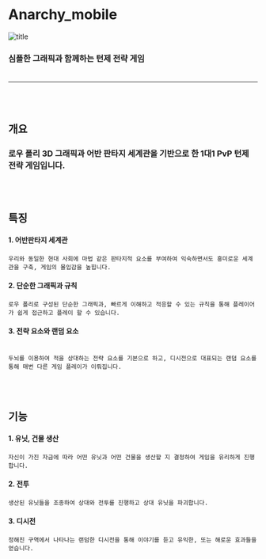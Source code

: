 # Anarchy_mobile

![title](./img/title.png)<br/>
### 심플한 그래픽과 함께하는 턴제 전략 게임<br/><br/>
* * * 
<br/><br/>
## 개요 <br/>
  ### 로우 폴리 3D 그래픽과 어반 판타지 세계관을 기반으로 한 1대1 PvP 턴제 전략 게임입니다.
  <br/><br/>
## 특징 <br/>
  #### 1. 어반판타지 세계관 <br/>
    우리와 동일한 현대 사회에 마법 같은 판타지적 요소를 부여하여 익숙하면서도 흥미로운 세계관을 구축, 게임의 몰입감을 높힙니다.
  #### 2. 단순한 그래픽과 규칙 <br/>
    로우 폴리로 구성된 단순한 그래픽과, 빠르게 이해하고 적응할 수 있는 규칙을 통해 플레이어가 쉽게 접근하고 플레이 할 수 있습니다.
  #### 3. 전략 요소와 랜덤 요소 <br/><br/>
    두뇌를 이용하여 적을 상대하는 전략 요소를 기본으로 하고, 디시전으로 대표되는 랜덤 요소를 통해 매번 다른 게임 플레이가 이뤄집니다.
   <br/><br/>
## 기능 <br/>
  #### 1. 유닛, 건물 생산
    자신이 가진 자금에 따라 어떤 유닛과 어떤 건물을 생산할 지 결정하여 게임을 유리하게 진행합니다.
  #### 2. 전투
    생산된 유닛들을 조종하여 상대와 전투를 진행하고 상대 유닛을 파괴합니다.
  #### 3. 디시전
    정해진 구역에서 나타나는 랜덤한 디시전을 통해 이야기를 듣고 유익한, 또는 해로운 효과들을 얻습니다.
